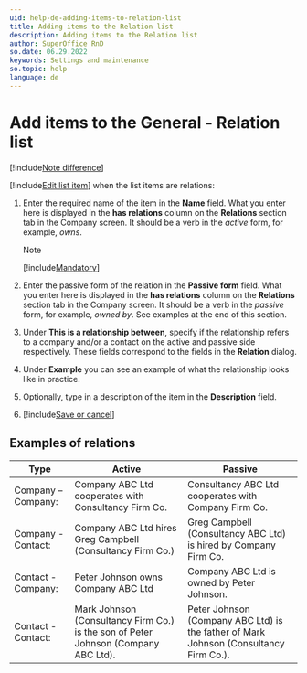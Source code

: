 ```yaml
---
uid: help-de-adding-items-to-relation-list
title: Adding items to the Relation list
description: Adding items to the Relation list
author: SuperOffice RnD
so.date: 06.29.2022
keywords: Settings and maintenance
so.topic: help
language: de
---
```


# Add items to the General - Relation list

[!include[Note difference](includes/different-edit-list-item-dialog.md)]

[!include[Edit list item](includes/edit-list-item.md)] when the list items are relations:

1. Enter the required name of the item in the **Name** field. What you enter here is displayed in the **has relations** column on the **Relations** section tab in the Company screen. It should be a verb in the *active* form, for example, *owns*.

    > [!NOTE]
    > [!include[Mandatory](includes/note-mandatory-field.md)]

2. Enter the passive form of the relation in the **Passive form** field. What you enter here is displayed in the **has relations** column on the **Relations** section tab in the Company screen. It should be a verb in the *passive* form, for example, *owned by*. See examples at the end of this section.

3. Under **This is a relationship between**, specify if the relationship refers to a company and/or a contact on the active and passive side respectively. These fields correspond to the fields in the **Relation** dialog.

4. Under **Example** you can see an example of what the relationship looks like in practice.

5. Optionally, type in a description of the item in the **Description** field.

6. [!include[Save or cancel](includes/save-or-cancel.md)]

## Examples of relations

| Type | Active | Passive |
|---|---|---|
| Company – Company: | Company ABC Ltd cooperates with Consultancy Firm Co. | Consultancy ABC Ltd cooperates with Company Firm Co. |
| Company - Contact: | Company ABC Ltd hires Greg Campbell (Consultancy Firm Co.) | Greg Campbell (Consultancy ABC Ltd) is hired by Company Firm Co. |
| Contact - Company: | Peter Johnson owns Company ABC Ltd | Company ABC Ltd is owned by Peter Johnson. |
| Contact - Contact: | Mark Johnson (Consultancy Firm Co.) is the son of Peter Johnson (Company ABC Ltd). | Peter Johnson (Company ABC Ltd) is the father of Mark Johnson (Consultancy Firm Co.). |

